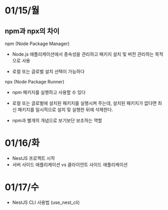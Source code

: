# 01/15/월
## npm과 npx의 차이

npm (Node Package Manager)

- Node.js 애플리케이션에서 종속성을 관리하고 패키지 설치 및 버전 관리하는 목적으로 사용

- 로컬 또는 글로벌 설치 선택이 가능하다

npx (Node Package Runner)

- npm 패키지를 실행하고 사용할 수 있다

- 로컬 또는 글로벌에 설치된 패키지를 실행시켜 주는데, 설치된 패키지가 없다면 최신 패키지를 일시적으로 설치 및 실행한 뒤에 삭제한다.

- npm과 별개의 개념으로 보기보단 보조하는 역할

# 01/16/화

- NestJS 프로젝트 시작
- 서버 사이드 애플리케이션 vs 클라이언트 사이드 애플리케이션

# 01/17/수
- NestJS CLI 사용법 (use_nest_cli)